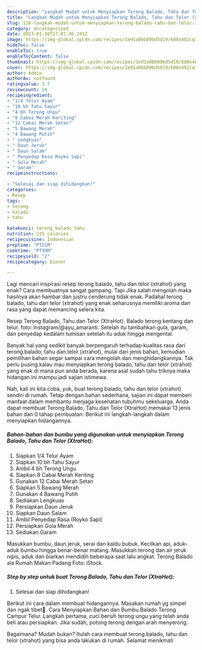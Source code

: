 ```yaml
---
description: "Langkah Mudah untuk Menyiapkan Terong Balado, Tahu dan Telor (XtraHot)Anti Ribet"
title: "Langkah Mudah untuk Menyiapkan Terong Balado, Tahu dan Telor (XtraHot)Anti Ribet"
slug: 128-langkah-mudah-untuk-menyiapkan-terong-balado-tahu-dan-telor-xtrahotanti-ribet
category: Uncategorized
date: 2023-01-30T17:07:36.241Z
image: https://img-global.cpcdn.com/recipes/1e91a0bb09bd5d19/680x482cq70/terong-balado-tahu-dan-telor-xtrahot-foto-resep-utama.jpg
hideToc: false
enableToc: true
enableTocContent: false
thumbnail: https://img-global.cpcdn.com/recipes/1e91a0bb09bd5d19/680x482cq70/terong-balado-tahu-dan-telor-xtrahot-foto-resep-utama.jpg
cover: https://img-global.cpcdn.com/recipes/1e91a0bb09bd5d19/680x482cq70/terong-balado-tahu-dan-telor-xtrahot-foto-resep-utama.jpg
author: Admin
authorAv: notfound
ratingvalue: 3.7
reviewcount: 24
recipeingredient:
- "1/4 Telur Ayam"
- "10 bh Tahu Sayur"
- "4 bh Terong Ungu"
- "8 Cabai Merah Keriting"
- "12 Cabai Merah Setan"
- "5 Bawang Merah"
- "4 Bawang Putih"
- " Lengkuas"
- " Daun Jeruk"
- " Daun Salam"
- " Penyedap Rasa Royko Sapi"
- " Gula Merah"
- " Garam"
recipeinstructions:

- "Selesai dan siap dihidangkan!"
categories:
- Resep
tags:
- terong
- balado
- tahu

katakunci: terong balado tahu 
nutrition: 225 calories
recipecuisine: Indonesian
preptime: "PT21M"
cooktime: "PT39M"
recipeyield: "2"
recipecategory: Dinner

---
```



Lagi mencari inspirasi resep terong balado, tahu dan telor (xtrahot) yang enak? Cara membuatnya sangat gampang. Tapi Jika salah mengolah maka hasilnya akan hambar dan justru cenderung tidak enak. Padahal terong balado, tahu dan telor (xtrahot) yang enak seharusnya memiliki aroma dan rasa yang dapat memancing selera kita.


Resep Terong Balado, Tahu dan Telor (XtraHot). Balado terong kentang dan telur. foto: Instagram/@ayu_amaranti. Setelah itu tambahkan gula, garam, dan penyedap kedalam tumisan setelah itu aduk hingga mengental.

Banyak hal yang sedikit banyak berpengaruh terhadap kualitas rasa dari terong balado, tahu dan telor (xtrahot), mulai dari jenis bahan, kemudian pemilihan bahan segar sampai cara mengolah dan menghidangkannya. Tak perlu pusing kalau mau menyiapkan terong balado, tahu dan telor (xtrahot) yang enak di mana pun anda berada, karena asal sudah tahu triknya maka hidangan ini mampu jadi sajian istimewa.


Nah, kali ini kita coba, yuk, buat terong balado, tahu dan telor (xtrahot) sendiri di rumah. Tetap dengan bahan sederhana, sajian ini dapat memberi manfaat dalam membantu menjaga kesehatan tubuhmu sekeluarga. Anda dapat membuat Terong Balado, Tahu dan Telor (XtraHot) memakai 13 jenis bahan dan 0 tahap pembuatan. Berikut ini langkah-langkah dalam menyiapkan hidangannya.

<!--inarticleads1-->

##### Bahan-bahan dan bumbu yang digunakan untuk menyiapkan Terong Balado, Tahu dan Telor (XtraHot):

1. Siapkan 1/4 Telur Ayam
1. Siapkan 10 bh Tahu Sayur
1. Ambil 4 bh Terong Ungu
1. Siapkan 8 Cabai Merah Keriting
1. Gunakan 12 Cabai Merah Setan
1. Siapkan 5 Bawang Merah
1. Gunakan 4 Bawang Putih
1. Sediakan  Lengkuas
1. Persiapkan  Daun Jeruk
1. Siapkan  Daun Salam
1. Ambil  Penyedap Rasa (Royko Sapi)
1. Persiapkan  Gula Merah
1. Sediakan  Garam


Masukkan bumbu, daun jeruk, serai dan kaldu bubuk. Kecilkan api, aduk-aduk bumbu hingga benar-benar matang. Masukkan terong dan air jeruk nipis, aduk dan biarkan mendidih beberapa saat lalu angkat. Terong Balado ala Rumah Makan Padang Foto: iStock. 

<!--inarticleads2-->

##### Step by step untuk buat Terong Balado, Tahu dan Telor (XtraHot):


1. Selesai dan siap dihidangkan!

Berikut ini cara dalam membuat hidangannya. Masakan rumah yg simpel dan ngak tibet🤗. Cara Menyiapkan Bahan dan Bumbu Balado Terong Campur Telur. Langkah pertama, cuci bersih terong ungu yang telah anda beli atau persiapkan. Jika sudah, potong terong dengan arah menyerong. 

Bagaimana? Mudah bukan? Itulah cara membuat terong balado, tahu dan telor (xtrahot) yang bisa anda lakukan di rumah. Selamat menikmati
